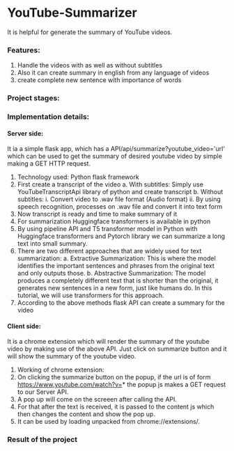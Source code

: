 # YouTube-Summarizer
It is helpful for generate the summary of YouTube videos.

### Features:
1. Handle the videos with as well as without subtitles
2. Also it can create summary in english from any language of videos
3. create complete new sentence with importance of words

### Project stages:


### Implementation details:
#### Server side:
It ia a simple flask app, which has a API/api/summarize?youtube_video='url' which can be used to get the summary of desired youtube video by simple making a GET HTTP request.
1. Technology used: Python flask framework 
2. First create a transcript of the video
    a. With subtitles: Simply use YouTubeTranscriptApi library of python and create transcript
    b. Without subtitles:
          i. Convert video to .wav file format (Audio format)
          ii. By using speech recognition, processes on .wav file and convert it into text form
3. Now transcript is ready and time to make summary of it
4. For summarization Huggingface transformers is available in python
5. By using pipeline API and T5 transformer model in Python with Huggingface transformers and Pytorch library we can summarize a long text into small summary.
6. There are two different approaches that are widely used for text summarization:
        a. Extractive Summarization: This is where the model identifies the important sentences and phrases from the original text and only outputs those.
        b. Abstractive Summarization: The model produces a completely different text that is shorter than the original, it generates new sentences in a new form, just like humans do. In this tutorial, we will use transformers for this approach.
7. According to the above methods flask API can create a summary for the video

#### Client side:
It is a chrome extension which will render the summary of the youtube video by making use of the above API. Just click on summarize button and it will show the summary of the youtube video.
1. Working of chrome extension:
2. On clicking the summarize button on the popup, if the url is of form https://www.youtube.com/watch?v=* the popup js makes a GET request to our Server API.
2. A pop up will come on the screeen after calling the API. 
3. For that after the text is received, it is passed to the content js which then changes the content and show the pop up.
4. It can be used by loading unpacked from chrome://extensions/.

### Result of the project
